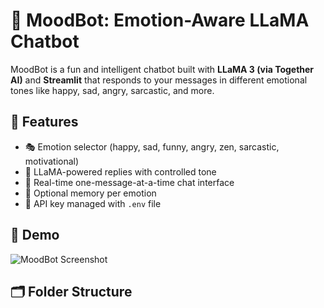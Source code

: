 # 🧠 MoodBot: Emotion-Aware LLaMA Chatbot

MoodBot is a fun and intelligent chatbot built with **LLaMA 3 (via Together AI)** and **Streamlit** that responds to your messages in different emotional tones like happy, sad, angry, sarcastic, and more.

## 🚀 Features

- 🎭 Emotion selector (happy, sad, funny, angry, zen, sarcastic, motivational)
- 🤖 LLaMA-powered replies with controlled tone
- 💬 Real-time one-message-at-a-time chat interface
- 🧠 Optional memory per emotion
- 🔐 API key managed with `.env` file

## 📸 Demo

![MoodBot Screenshot](assets/moodbot.png)

## 🗂 Folder Structure

